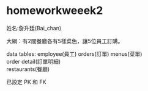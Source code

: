 # homeworkweeek2

姓名:詹升廷(Bai_chan)

大綱：有2間餐廳各有5樣菜色，讓5位員工訂購。

data tables: employee(員工)
             orders(訂單)
             menus(菜單)             
             order detail(訂單明細)             
             restaurants(餐廳)
             
已設定 PK 和 FK


